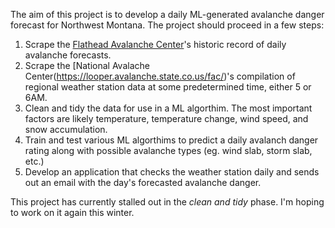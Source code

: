 The aim of this project is to develop a daily ML-generated avalanche danger forecast for Northwest Montana. The project should proceed in a few steps:

1. Scrape the [Flathead Avalanche Center](https://flatheadavalanche.org/)'s historic record of daily avalanche forecasts.
2. Scrape the [National Avalache Center(https://looper.avalanche.state.co.us/fac/)'s compilation of regional weather station data at some predetermined time, either 5 or 6AM. 
3. Clean and tidy the data for use in a ML algorthim. The most important factors are likely temperature, temperature change, wind speed, and snow accumulation. 
4. Train and test various ML algorthims to predict a daily avalanch danger rating along with possible avalanche types (eg. wind slab, storm slab, etc.)
5. Develop an application that checks the weather station daily and sends out an email with the day's forecasted avalanche danger.

This project has currently stalled out in the *clean and tidy* phase. I'm hoping to work on it again this winter.
